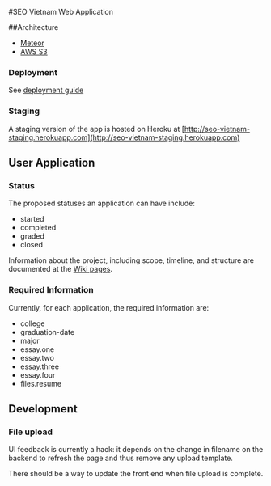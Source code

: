 #SEO Vietnam Web Application

##Architecture
- [Meteor](http://meteor.com)
- [AWS S3](http://aws.amazon.com/s3/)

### Deployment
See [deployment guide](deploy.md)

### Staging
A staging version of the app is hosted on Heroku at [http://seo-vietnam-staging.herokuapp.com](http://seo-vietnam-staging.herokuapp.com)

## User Application
### Status
The proposed statuses an application can have include:

- started
- completed
- graded
- closed

Information about the project, including scope, timeline, and structure are documented at the [Wiki pages](https://github.com/tnguyen14/seo-vietnam/wiki).

### Required Information
Currently, for each application, the required information are:

- college
- graduation-date
- major
- essay.one
- essay.two
- essay.three
- essay.four
- files.resume

## Development
### File upload
UI feedback is currently a hack: it depends on the change in filename on the backend to refresh the page and thus remove any upload template.

There should be a way to update the front end when file upload is complete.